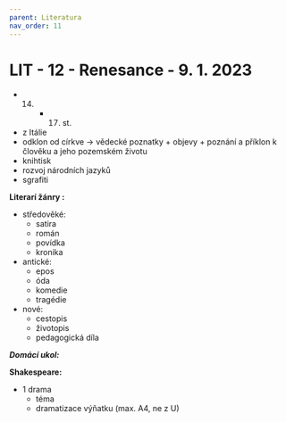 ```yaml
---
parent: Literatura
nav_order: 11
---
```

# LIT - 12 - Renesance - 9. 1. 2023
- 14. - 17. st.
- z Itálie
- odklon od církve -> vědecké poznatky + objevy + poznání a příklon k člověku a jeho pozemském životu
- knihtisk
- rozvoj národních jazyků
- sgrafiti

**Literarí žánry :**
- středověké:
	- satira
	- román
	- povídka
	- kronika
- antické:
	- epos
	- óda
	- komedie
	- tragédie
- nové:
	- cestopis
	- životopis
	- pedagogická díla

***Domácí ukol:***

**Shakespeare:**
- 1 drama
	- téma
	- dramatizace výňatku (max. A4, ne z U)